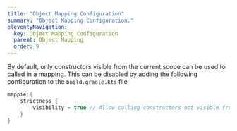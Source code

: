 ```yaml
---
title: "Object Mapping Configuration"
summary: "Object Mapping Configuration."
eleventyNavigation:
  key: Object Mapping Configuration
  parent: Object Mapping
  order: 9
---
```


By default, only constructors visible from the current scope can be used to called in a mapping.
This can be disabled by adding the following configuration to the `build.gradle.kts` file

```kotlin
mappie {
    strictness {
        visibility = true // Allow calling constructors not visible from the calling scope
    }
}
```